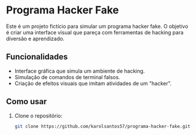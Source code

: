 # Programa Hacker Fake

Este é um projeto fictício para simular um programa hacker fake. O objetivo é criar uma interface visual que pareça com ferramentas de hacking para diversão e aprendizado.

## Funcionalidades

- Interface gráfica que simula um ambiente de hacking.
- Simulação de comandos de terminal falsos.
- Criação de efeitos visuais que imitam atividades de um "hacker".

## Como usar

1. Clone o repositório:
   ```bash
   git clone https://github.com/karolsantos57/programa-hacker-fake.git
